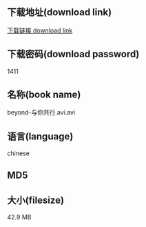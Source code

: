 ## 下载地址(download link)
[下载链接 download link](https://tutu365.netlify.app/?s=beyond-%E4%B8%8E%E4%BD%A0%E5%85%B1%E8%A1%8C.avi)

## 下载密码(download password)
1411

## 名称(book name)
beyond-与你共行.avi.avi

## 语言(language)
chinese

## MD5


## 大小(filesize)
42.9 MB
